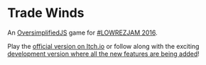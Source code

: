 # Trade Winds
An [OversimplifiedJS](https://github.com/Alamantus/OversimplifiedJS) game for [#LOWREZJAM 2016](https://itch.io/jam/lowrezjam2016).

Play the [official version on Itch.io](https://alamantus-gamedev.itch.io/trade-winds) or follow along with the exciting [development version where all the new features are being added](https://alamantusgamedev.github.io/Trade-Winds)!
